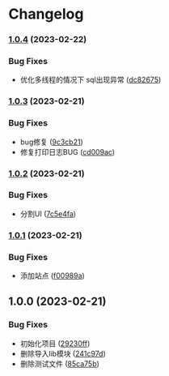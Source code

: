 # Changelog

### [1.0.4](https://github.com/envyafish/mr_plugins/compare/v1.0.3...v1.0.4) (2023-02-22)


### Bug Fixes

* 优化多线程的情况下 sql出现异常 ([dc82675](https://github.com/envyafish/mr_plugins/commit/dc82675b6f28fa5dd1c6c7f175e978a99bcf2ef6))

### [1.0.3](https://github.com/envyafish/mr_plugins/compare/v1.0.2...v1.0.3) (2023-02-21)


### Bug Fixes

* bug修复 ([9c3cb21](https://github.com/envyafish/mr_plugins/commit/9c3cb21eeea551fc990492ba0854d4750b0fe386))
* 修复打印日志BUG ([cd009ac](https://github.com/envyafish/mr_plugins/commit/cd009ace749e64daa88e1b8d9a674997d2af6797))

### [1.0.2](https://github.com/envyafish/mr_plugins/compare/v1.0.1...v1.0.2) (2023-02-21)


### Bug Fixes

* 分割UI ([7c5e4fa](https://github.com/envyafish/mr_plugins/commit/7c5e4fa02328cdd822fbc9a650c48a0c2df359a6))

### [1.0.1](https://github.com/envyafish/mr_plugins/compare/v1.0.0...v1.0.1) (2023-02-21)


### Bug Fixes

* 添加站点 ([f00989a](https://github.com/envyafish/mr_plugins/commit/f00989a28d350b2bb5982a109129479af246514a))

## 1.0.0 (2023-02-21)


### Bug Fixes

* 初始化项目 ([29230ff](https://github.com/envyafish/mr_plugins/commit/29230fffd7d25d16ce4a58431b1c85b2b00c0219))
* 删除导入lib模块 ([241c97d](https://github.com/envyafish/mr_plugins/commit/241c97d0a1f73c58c92fec4d08d3c811f9c678c0))
* 删除测试文件 ([85ca75b](https://github.com/envyafish/mr_plugins/commit/85ca75bcca2b367e3db22179d5c277952a7400d1))
